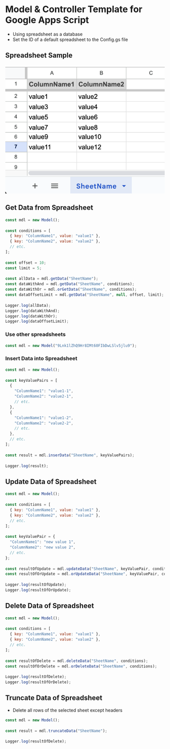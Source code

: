 # Model & Controller Template for Google Apps Script
- Using spreadsheet as a database
- Set the ID of a default spreadsheet to the Config.gs file

## Spreadsheet Sample
![Sample](img-sample-spreadsheet.png)

## Get Data from Spreadsheet

```javascript
const mdl = new Model();

const conditions = [
  { key: "ColumnName1", value: "value1" },
  { key: "ColumnName2", value: "value2" },
  // etc.
];

const offset = 10;
const limit = 5;

const allData = mdl.getData("SheetName");
const dataWithAnd = mdl.getData("SheetName", conditions);
const dataWithOr = mdl.orGetData("SheetName", conditions);
const dataOffsetLimit = mdl.getData("SheetName", null, offset, limit);

Logger.log(allData);
Logger.log(dataWithAnd);
Logger.log(dataWithOr);
Logger.log(dataOffsetLimit);
```

### Use other spreadsheets

```javascript
const mdl = new Model("9Lnk1lZhQ9Hr8IMt60FIbDwLSlv5jlu9");
```

### Insert Data into Spreadsheet

```javascript
const mdl = new Model();

const keyValuePairs = [
  {
    "ColumnName1": "value1-1",
    "ColumnName2": "value2-1",
    // etc.
  },
  {
    "ColumnName1": "value1-2",
    "ColumnName2": "value2-2",
    // etc.
  },
  // etc.
];

const result = mdl.inserData("SheetName", keyValuePairs);

Logger.log(result);
```

## Update Data of Spreadsheet

```javascript
const mdl = new Model();

const conditions = [
  { key: "ColumnName1", value: "value1" },
  { key: "ColumnName2", value: "value2" },
  // etc.
];

const keyValuePair = {
  "ColumnName1": "new value 1",
  "ColumnName2": "new value 2",
  // etc.
};

const resultOfUpdate = mdl.updateData("SheetName", keyValuePair, conditions);
const resultOfOrUpdate = mdl.orUpdateData("SheetName", keyValuePair, conditions);

Logger.log(resultOfUpdate);
Logger.log(resultOfOrUpdate);
```

## Delete Data of Spreadsheet

```javascript
const mdl = new Model();

const conditions = [
  { key: "ColumnName1", value: "value1" },
  { key: "ColumnName2", value: "value2" },
  // etc.
];

const resultOfDelete = mdl.deleteData("SheetName", conditions);
const resultOfOrDelete = mdl.orDeleteData("SheetName", conditions);

Logger.log(resultOfDelete);
Logger.log(resultOfOrDelete);
```

## Truncate Data of Spreadsheet
- Delete all rows of the selected sheet except headers

```javascript
const mdl = new Model();

const result = mdl.truncateData("SheetName");

Logger.log(resultOfDelete);
```